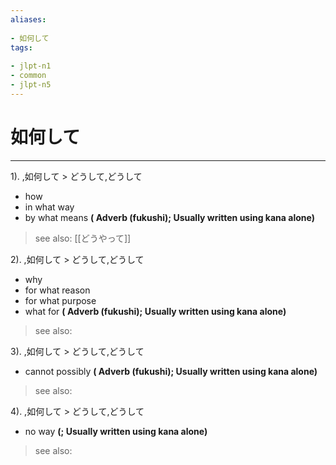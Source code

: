 ```yaml
---
aliases:
    
- 如何して
tags:
    
- jlpt-n1
- common
- jlpt-n5
---
```


# 如何して
---
1).
,如何して > どうして,どうして

- how
- in what way
- by what means
**( Adverb (fukushi); Usually written using kana alone)**
> see also:  [[どうやって]]
            
2).
,如何して > どうして,どうして

- why
- for what reason
- for what purpose
- what for
**( Adverb (fukushi); Usually written using kana alone)**
> see also: 
            
3).
,如何して > どうして,どうして

- cannot possibly
**( Adverb (fukushi); Usually written using kana alone)**
> see also: 
            
4).
,如何して > どうして,どうして

- no way
**(; Usually written using kana alone)**
> see also: 
            
